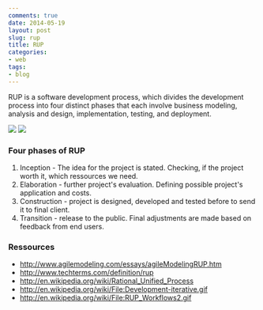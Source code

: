 ```yaml
---
comments: true
date: 2014-05-19
layout: post
slug: rup
title: RUP
categories:
- web
tags:
- blog
---
```


RUP is a software development process, which divides the development process into four distinct phases that each involve business modeling, analysis and design, implementation, testing, and deployment. 

<img src="http://upload.wikimedia.org/wikipedia/en/2/2e/RUP_Workflows2.gif"/>
<img src="http://upload.wikimedia.org/wikipedia/commons/0/05/Development-iterative.gif"/>

### Four phases of RUP

1. Inception - The idea for the project is stated. Checking, if the project worth it, which ressources we need.
2. Elaboration - further project's evaluation. Defining possible project's application and costs.
3. Construction - project is designed, developed and tested before to send it to final client.
4. Transition - release to the public. Final adjustments are made based on feedback from end users.

### Ressources

- http://www.agilemodeling.com/essays/agileModelingRUP.htm
- http://www.techterms.com/definition/rup
- http://en.wikipedia.org/wiki/Rational_Unified_Process
- http://en.wikipedia.org/wiki/File:Development-iterative.gif
- http://en.wikipedia.org/wiki/File:RUP_Workflows2.gif
